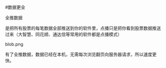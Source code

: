 #数据更全

全推数据

是把所有股票的每笔数据全部推送到你的软件里，点播只是把你看到股票数据推送过来（大智慧、同花顺、通达信等常用的软件都是点播模式）

blob.png



有了全推数据，数据已经在本机，无需每次浏览翻页向服务器请求，所以速度更快。